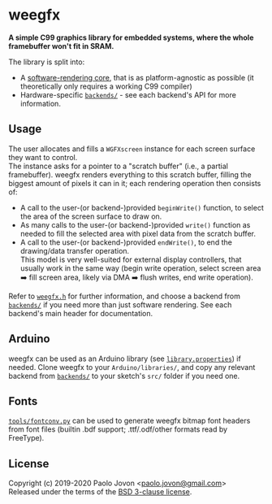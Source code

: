 # weegfx
**A simple C99 graphics library for embedded systems, where the whole framebuffer won't fit in SRAM.**

The library is split into:
- A [software-rendering core](src/), that is as platform-agnostic as possible (it theoretically only requires a working C99 compiler)
- Hardware-specific [`backends/`](backends/) - see each backend's API for more information.

## Usage
The user allocates and fills a `WGFXscreen` instance for each screen surface they want to control.  
The instance asks for a pointer to a "scratch buffer" (i.e., a partial framebuffer). weegfx renders everything to this scratch buffer, filling the biggest amount of pixels it can in it; each rendering operation then consists of:
- A call to the user-(or backend-)provided `beginWrite()` function, to select the area of the screen surface to draw on.
- As many calls to the user-(or backend-)provided `write()` function as needed to fill the selected area with pixel data from the scratch buffer.
- A call to the user-(or backend-)provided `endWrite()`, to end the drawing/data transfer operation.  
This model is very well-suited for external display controllers, that usually work in the same way (begin write operation, select screen area ➡️ fill screen area, likely via DMA ➡️ flush writes, end write operation).

Refer to [`weegfx.h`](src/weegfx.h) for further information, and choose a backend from [`backends/`](backends) if you need more than just software rendering. See each backend's main header for documentation.

## Arduino
weegfx can be used as an Arduino library (see [`library.properties`](library.properties)) if needed. Clone weegfx to your `Arduino/libraries/`, and copy any relevant backend from [`backends/`](backends) to your sketch's `src/` folder if you need one.

## Fonts
[`tools/fontconv.py`](tools/fontconv.py) can be used to generate weegfx bitmap font headers from font files (builtin .bdf support; .ttf/.odf/other formats read by FreeType).

## License
Copyright (c) 2019-2020 Paolo Jovon \<paolo.jovon@gmail.com\>  
Released under the terms of the [BSD 3-clause license](LICENSE).

